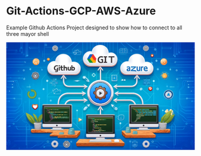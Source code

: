 # Git-Actions-GCP-AWS-Azure
Example Github Actions Project designed to show how to connect to all three mayor shell

![GitActions](https://github.com/TheStoneMX/Git-Actions-GCP-AWS-Azure/blob/1c5a47ef8d601eed2a7fa2be88cb3be661fa9a3a/%20An%20illustration%20of%20continuous%20integration%20with%20Git%20actions%20connecting%20the%20three%20major%20cloud%20platforms_%20Google%20Cloud%20Platform%20(GCP)%2C%20Amazon%20Web%20Service.webp)
